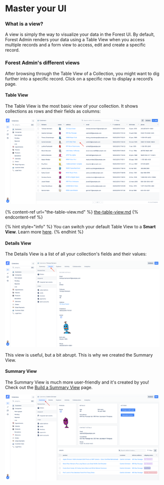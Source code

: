 # Master your UI

### What is a view? <a href="#what-is-a-view" id="what-is-a-view"></a>

A view is simply the way to visualize your data in the Forest UI. By default, Forest Admin renders your data using a Table View when you access multiple records and a form view to access, edit and create a specific record.

### Forest Admin's different views

After browsing through the Table View of a Collection, you might want to dig further into a specific record. Click on a specific row to display a record’s page.

#### Table View

The Table View is the most basic view of your collection. It shows collections as rows and their fields as columns:

![](<../../.gitbook/assets/2022-01-26_17.26.42.png>)

{% content-ref url="the-table-view.md" %}
[the-table-view.md](the-table-view.md)
{% endcontent-ref %}

{% hint style="info" %}
You can switch your default Table View to a **Smart View**. Learn more [here](create-and-manage-smart-views.md#what-is-a-smart-view-business-plan).
{% endhint %}

#### Details View

The Details View is a list of all your collection's fields and their values:

![](<../../.gitbook/assets/2022-01-26_17.31.00.png>)

This view is useful, but a bit abrupt. This is why we created the Summary View.

#### Summary View

The Summary View is much more user-friendly and it's created by you! Check out the [Build a Summary View](https://docs.forestadmin.com/documentation/reference-guide/views/build-a-summary-view) page.

![](<../../.gitbook/assets/2022-01-26_17.32.15.png>)

